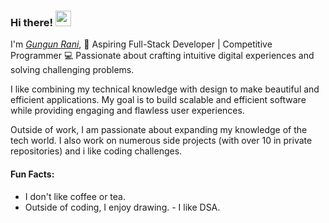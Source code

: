 ### Hi there! <img src="https://emojis.slackmojis.com/emojis/images/1536351075/4594/blob-wave.gif" width="25"/>
 
I'm [*Gungun Rani*](https://her-portfolio.vercel.app/), 
🎯 Aspiring Full-Stack Developer | Competitive Programmer
💻 Passionate about crafting intuitive digital experiences and solving challenging problems.
 
I like combining my technical knowledge with design to make beautiful and efficient applications. My goal is to build scalable and efficient software while providing engaging and flawless user experiences.

Outside of work, I am passionate about expanding my knowledge of the tech world. I also work on numerous side projects (with over 10 in private repositories) and i like coding challenges.

#### Fun Facts:
- I don't like coffee or tea.
- Outside of coding, I enjoy drawing.
- I like DSA.
